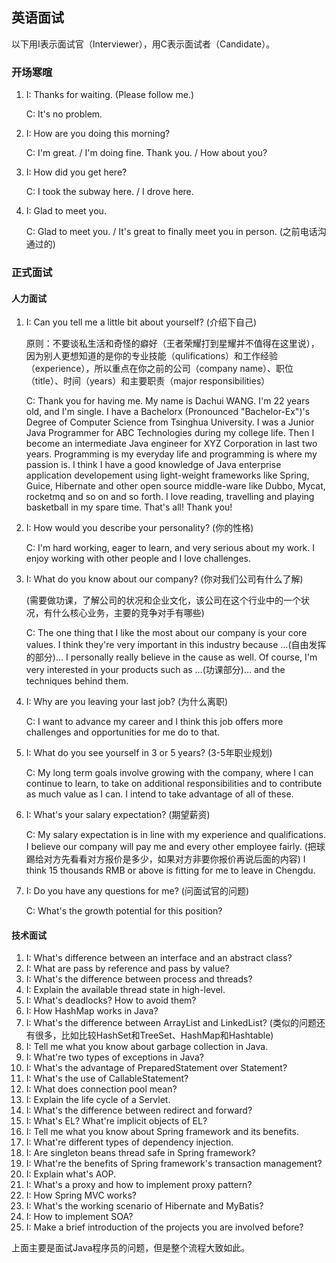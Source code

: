 ## 英语面试

以下用I表示面试官（Interviewer），用C表示面试者（Candidate）。

### 开场寒暄

1. I: Thanks for waiting. (Please follow me.)

   C: It's no problem.

2. I: How are you doing this morning?

   C: I'm great. / I'm doing fine. Thank you. / How about you?

3. I: How did you get here?

   C: I took the subway here. / I drove here.

4. I: Glad to meet you.

   C: Glad to meet you. / It's great to finally meet you in person. (之前电话沟通过的)

### 正式面试

#### 人力面试

1. I: Can you tell me a little bit about yourself? (介绍下自己)

   原则：不要谈私生活和奇怪的癖好（王者荣耀打到星耀并不值得在这里说），因为别人更想知道的是你的专业技能（qulifications）和工作经验（experience），所以重点在你之前的公司（company name）、职位（title）、时间（years）和主要职责（major responsibilities）

   C: Thank you for having me. My name is Dachui WANG. I'm 22 years old, and I'm single. I have a Bachelorx (Pronounced "Bachelor-Ex")'s Degree of Computer Science from Tsinghua University. I was a Junior Java Programmer for ABC Technologies during my college life. Then I become an intermediate Java engineer for XYZ Corporation in last two years. Programming is my everyday life and programming is where my passion is. I think I have a good knowledge of Java enterprise application developement using light-weight frameworks like Spring, Guice, Hibernate and other open source middle-ware like Dubbo, Mycat, rocketmq and so on and so forth. I love reading, travelling and playing basketball in my spare time. That's all! Thank you!

2. I: How would you describe your personality? (你的性格)

   C: I'm hard working, eager to learn, and very serious about my work. I enjoy working with other people and I love challenges.

3. I: What do you know about our company? (你对我们公司有什么了解)

   (需要做功课，了解公司的状况和企业文化，该公司在这个行业中的一个状况，有什么核心业务，主要的竞争对手有哪些)

   C: The one thing that I like the most about our company is your core values. I think they're very important in this industry because …(自由发挥的部分)... I personally really believe in the cause as well. Of course, I'm very interested in your products such as …(功课部分)… and the techniques behind them.

4. I: Why are you leaving your last job? (为什么离职)

   C: I want to advance my career and I think this job offers more challenges and  opportunities for me do to that.

5. I: What do you see yourself in 3 or 5 years? (3-5年职业规划)

   C: My long term goals involve growing with the company, where I can continue to learn, to take on additional responsibilities and to contribute as much value as I can. I intend to take advantage of all of these.

6. I: What's your salary expectation? (期望薪资)

   C: My salary expectation is in line with my experience and qualifications. I believe our company will pay me and every other employee fairly. (把球踢给对方先看看对方报价是多少，如果对方非要你报价再说后面的内容) I think 15 thousands RMB or above is fitting for me to leave in Chengdu.

7. I: Do you have any questions for me? (问面试官的问题)

   C: What's the growth potential for this position?


#### 技术面试

1. I: What's difference between an interface and an abstract class?
2. I: What are pass by reference and pass by value?
3. I: What's the difference between process and threads?
4. I: Explain the available thread state in high-level.
5. I: What's deadlocks? How to avoid them?
6. I: How HashMap works in Java?
7. I: What's the difference between ArrayList and LinkedList? (类似的问题还有很多，比如比较HashSet和TreeSet、HashMap和Hashtable)
8. I: Tell me what you know about garbage collection in Java.
9. I: What're two types of exceptions in Java?
10. I: What's the advantage of PreparedStatement over Statement?
11. I: What's the use of CallableStatement?
12. I: What does connection pool mean?
13. I: Explain the life cycle of a Servlet.
14. I: What's the difference between redirect and forward?
15. I: What's EL? What're implicit objects of EL?
16. I: Tell me what you know about Spring framework and its benefits.
17. I: What're different types of dependency injection.
18. I: Are singleton beans thread safe in Spring framework?
19. I: What're the benefits of Spring framework's transaction management?
20. I: Explain what's AOP.
21. I: What's a proxy and how to implement proxy pattern?
22. I: How Spring MVC works?
23. I: What's the working scenario of Hibernate and MyBatis?
24. I: How to implement SOA?
25. I: Make a brief introduction of the projects you are involved before?


上面主要是面试Java程序员的问题，但是整个流程大致如此。
